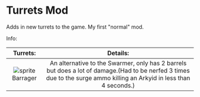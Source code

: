 # Turrets Mod

Adds in new turrets to the game.
My first "normal" mod.



Info:

|Turrets:|Details:|
|:------:|:------:|
![sprite](https://github.com/SMOLKEYS/turrets-mod/blob/master/sprites/blocks/turrets/barrager.png)Barrager|An alternative to the Swarmer, only has 2 barrels but does a lot of damage.(Had to be nerfed 3 times due to the surge ammo killing an Arkyid in less than 4 seconds.)
